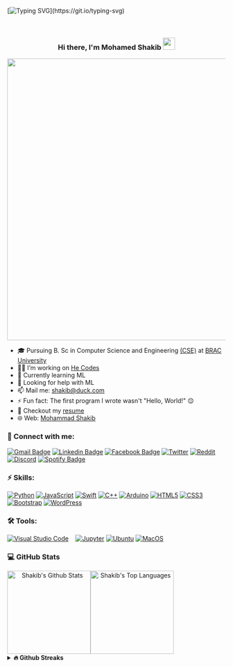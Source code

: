 [![Typing SVG](https://readme-typing-svg.demolab.com?font=Fira+Code&weight=600&size=15&pause=1000&color=57A8AC&vCenter=true&random=false&width=435&lines=Hi%2C+I'+Angelo.)](https://git.io/typing-svg)

<p align="right">
  <a href="https://wakatime.com/@shakib"><img alt="" src="https://wakatime.com/badge/user/8e02bfd3-85d8-4d9d-88df-fa983f91ff30.svg"></a>
  <a href="#"><img alt="" src="https://gpvc.arturio.dev/Mo-Shakib"></a>
</p>
<h3 align="center">
  Hi there, I'm Mohamed Shakib
  <img src="https://media.giphy.com/media/hvRJCLFzcasrR4ia7z/giphy.gif" width="28">
</h3> 
<p align="center">
  <a href="#"><img width="650px" src="https://readme-typing-svg.herokuapp.com?font=Ubuntu&color=58a6ff&size=22&center=true&lines=Hello,+World+🌎;Welcome+to+my+GitHub+profile+😇;Happy+to+see+you+here+😀;Feel+free+to+look+around+😌;Reach+me+out+if+you+need+me+🤗;Have+a+great+day+😊"></a>
</p>

- 🎓 Pursuing B. Sc in Computer Science and Engineering [(CSE)](https://www.bracu.ac.bd/academics/departments/computer-science-and-engineering/bachelor-science-computer-science-and/cse) at [BRAC University](https://www.bracu.ac.bd/)
- 👷‍♂️ I’m working on [He Codes](https://he-codes.github.io)
- 🧠 Currently learning ML
- 🔭 Looking for help with ML
- 📫 Mail me: [shakib@duck.com](mailto:mo.shakib.official@gmail.com)
- ⚡ Fun fact: The first program I wrote wasn't "Hello, World!" 😌 
- 📃 Checkout my [resume](https://github.com/Mo-Shakib/Mo-Shakib/blob/main/Resume_300821.pdf)
- 🌐 Web: [Mohammad Shakib](https://mo-shakib.github.io)
<!-- - 💬 Ask me about Python -->
### 🔗 Connect with me:
<!-- style=flat-square& -->
[![Gmail Badge](https://img.shields.io/badge/-Gmail-D14836?logo=Gmail&logoColor=white&link=mailto:shakib@duck.com)](mailto:mo.shakib.official@gmail.com)
[![Linkedin Badge](https://img.shields.io/badge/-Mohammad%20Shakib-blue?logo=Linkedin&logoColor=white&link=https://www.linkedin.com/in/mo-shakib/)](https://www.linkedin.com/in/mo-shakib/)
[![Facebook Badge](https://img.shields.io/badge/-Shakib-blue?logo=Facebook&logoColor=white&link=https://www.facebook.com/shak1b/)](https://www.facebook.com/MoShakib.official/)
[![Twitter](https://img.shields.io/badge/@Mo__Shakib-%231DA1F2.svg?logo=Twitter&logoColor=white)](https://twitter.com/Mo__Shakib)
[![Reddit](https://img.shields.io/badge/@mo__shakib-FF4500?logo=reddit&logoColor=white)](https://www.reddit.com/user/mo__shakib)
[![Discord](https://img.shields.io/badge/-Shakib-40567A?logo=Discord&logoColor=white&link=https://discordapp.com/users/moshakib/)](https://discordapp.com/users/732774519802036294)
[![Spotify Badge](https://img.shields.io/badge/-Shakib-1ed760?logo=Spotify&logoColor=white&link=https://open.spotify.com/user/88pbsh9j785gn4jpps10xat7c?si=accbf9417fe34b1b/)](https://open.spotify.com/user/88pbsh9j785gn4jpps10xat7c?si=accbf9417fe34b1b)


### ⚡ Skills:
[![Python](https://img.shields.io/badge/-Python-yellow?logo=Python)](#)
[![JavaScript](https://img.shields.io/badge/-JavaScript-blue?logo=javascript)](#)
[![Swift](https://img.shields.io/badge/-Swift-5e5e5e?logo=swift)](#)
[![C++](https://img.shields.io/badge/c++-%2300599C.svg?logo=c%2B%2B&logoColor=white)](#)
[![Arduino](https://img.shields.io/badge/-Arduino-00979D?logo=Arduino&logoColor=white)](#)
[![HTML5](https://img.shields.io/badge/-HTML5-E34F26?logo=html5&logoColor=white)](#)
[![CSS3](https://img.shields.io/badge/-CSS3-1572B6?logo=css3)](#)
[![Bootstrap](https://img.shields.io/badge/-Bootstrap-563D7C?logo=bootstrap)](#)
[![WordPress](https://img.shields.io/badge/WordPress-%23117AC9.svg?logo=WordPress&logoColor=white)](#)

<!-- [![Django](https://img.shields.io/badge/django-%23092E20.svg?logo=django&logoColor=white)](#) -->
<!-- [![Java](https://img.shields.io/badge/-java-E34A86?logo=java)](#) -->
<!-- [![LaTeX](https://img.shields.io/badge/latex-%23008080.svg?logo=latex&logoColor=white)](#) -->
<!-- style=flat-square& -->

### 🛠 Tools:
<p>
<!--   <a href="#"><img alt="" src=""></a> -->
  <a href="#"><img alt="Visual Studio Code" src="https://img.shields.io/badge/Visual%20Studio%20Code-0078d7.svg?logo=visual-studio-code&logoColor=white"></a>
  <a href="#"><img alt="" src="https://img.shields.io/badge/Sublime_text-%23575757.svg?logo=sublime-text&logoColor=important"></a>
  <a href="#"><img alt="" src="https://img.shields.io/badge/IntelliJIDEA-5d9425.svg?logo=intellij-idea&logoColor=white"></a>
  <a href="#"><img alt="" src="https://img.shields.io/badge/Xcode-0078d7.svg?logo=xcode&logoColor=white"></a>
  <a href="#"><img alt="Jupyter" src="https://img.shields.io/badge/Jupyter-F37626.svg?logo=Jupyter&logoColor=white"></a>
<!--   <a href="#"><img alt="Windows" src="https://img.shields.io/badge/Windows-0078D6?logo=windows&logoColor=white"></a> -->
  <a href="#"><img alt="Ubuntu" src="https://img.shields.io/badge/Ubuntu-E95420?logo=ubuntu&logoColor=white"></a>
  <a href="#"><img alt="MacOS" src="https://img.shields.io/badge/macOS-555555?logo=apple&logoColor=white"></a>
</p>


### 💻 GitHub Stats
<div style="display: flex;"; align="center">
  <img alt="Shakib's Github Stats" src="https://denvercoder1-github-readme-stats.vercel.app/api/?username=mo-shakib&show_icons=true&count_private=true&theme=dark&hide_border=true&bg_color=151515&title_color=f2f2f2&icon_color=79fe96" style="height: 192px;">
  <img alt="Shakib's Top Languages" src="https://github-readme-stats.vercel.app/api/top-langs/?username=mo-shakib&langs_count=8&count_private=true&layout=compact&theme=dark&hide_border=true&hide=Jupyter%20notebook,less&bg_color=151515&title_color=f2f2f2&icon_color=79fe96" style="height: 192px;">
</div>
  

<details>	
  <summary><b>🔥 Github Streaks</b></summary><br>
  <p align="center">
  <a href="#"><img width="500px" src="https://github-readme-streak-stats.herokuapp.com/?user=mo-shakib&hide_border=true&theme=dark"></a></p>
</details>
 
